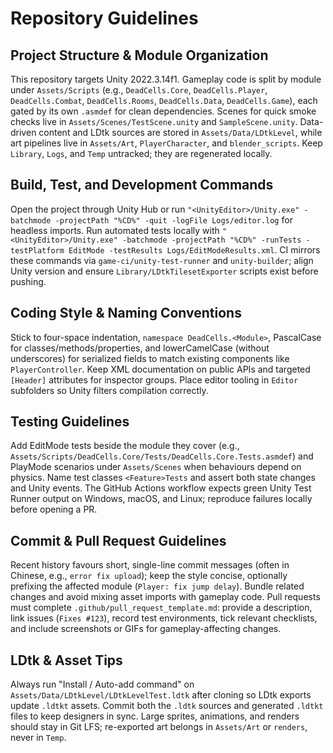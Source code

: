 ﻿# Repository Guidelines

## Project Structure & Module Organization
This repository targets Unity 2022.3.14f1. Gameplay code is split by module under `Assets/Scripts` (e.g., `DeadCells.Core`, `DeadCells.Player`, `DeadCells.Combat`, `DeadCells.Rooms`, `DeadCells.Data`, `DeadCells.Game`), each gated by its own `.asmdef` for clean dependencies. Scenes for quick smoke checks live in `Assets/Scenes/TestScene.unity` and `SampleScene.unity`. Data-driven content and LDtk sources are stored in `Assets/Data/LDtkLevel`, while art pipelines live in `Assets/Art`, `PlayerCharacter`, and `blender_scripts`. Keep `Library`, `Logs`, and `Temp` untracked; they are regenerated locally.

## Build, Test, and Development Commands
Open the project through Unity Hub or run `"<UnityEditor>/Unity.exe" -batchmode -projectPath "%CD%" -quit -logFile Logs/editor.log` for headless imports. Run automated tests locally with `"<UnityEditor>/Unity.exe" -batchmode -projectPath "%CD%" -runTests -testPlatform EditMode -testResults Logs/EditModeResults.xml`. CI mirrors these commands via `game-ci/unity-test-runner` and `unity-builder`; align Unity version and ensure `Library/LDtkTilesetExporter` scripts exist before pushing.

## Coding Style & Naming Conventions
Stick to four-space indentation, `namespace DeadCells.<Module>`, PascalCase for classes/methods/properties, and lowerCamelCase (without underscores) for serialized fields to match existing components like `PlayerController`. Keep XML documentation on public APIs and targeted `[Header]` attributes for inspector groups. Place editor tooling in `Editor` subfolders so Unity filters compilation correctly.

## Testing Guidelines
Add EditMode tests beside the module they cover (e.g., `Assets/Scripts/DeadCells.Core/Tests/DeadCells.Core.Tests.asmdef`) and PlayMode scenarios under `Assets/Scenes` when behaviours depend on physics. Name test classes `<Feature>Tests` and assert both state changes and Unity events. The GitHub Actions workflow expects green Unity Test Runner output on Windows, macOS, and Linux; reproduce failures locally before opening a PR.

## Commit & Pull Request Guidelines
Recent history favours short, single-line commit messages (often in Chinese, e.g., `error fix upload`); keep the style concise, optionally prefixing the affected module (`Player: fix jump delay`). Bundle related changes and avoid mixing asset imports with gameplay code. Pull requests must complete `.github/pull_request_template.md`: provide a description, link issues (`Fixes #123`), record test environments, tick relevant checklists, and include screenshots or GIFs for gameplay-affecting changes.

## LDtk & Asset Tips
Always run "Install / Auto-add command" on `Assets/Data/LDtkLevel/LDtkLevelTest.ldtk` after cloning so LDtk exports update `.ldtkt` assets. Commit both the `.ldtk` sources and generated `.ldtkt` files to keep designers in sync. Large sprites, animations, and renders should stay in Git LFS; re-exported art belongs in `Assets/Art` or `renders`, never in `Temp`.
